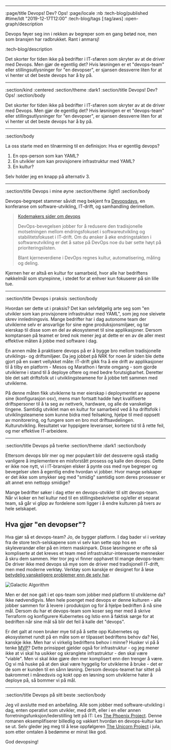 --------------------------------------------------------------------------------
:page/title Devops! Dev? Ops!
:page/locale :nb
:tech-blog/published #time/ldt "2019-12-17T12:00"
:tech-blog/tags [:tag/aws]
:open-graph/description

Devops føyer seg inn i rekken av begreper som en gang betød noe, men som
bransjen har radbrukket. Rant i anmarsj!

:tech-blog/description

Det skorter for tiden ikke på bedrifter i IT-sfæren som skryter av at de driver
med Devops. Men gjør de egentlig det? Hvis løsningen er et "devops-team" eller
stillingsutlysninger for "en devopser", er sjansen dessverre liten for at vi
henter ut det beste devops har å by på.

--------------------------------------------------------------------------------
:section/kind :centered
:section/theme :dark1
:section/title Devops! Dev? Ops!
:section/body

Det skorter for tiden ikke på bedrifter i IT-sfæren som skryter av at de driver
med Devops. Men gjør de egentlig det? Hvis løsningen er et "devops-team" eller
stillingsutlysninger for "en devopser", er sjansen dessverre liten for at vi
henter ut det beste devops har å by på.

--------------------------------------------------------------------------------
:section/body

La oss starte med en tilnærming til en definisjon: Hva er egentlig devops?

1. En ops-person som kan YAML?
2. En utvikler som kan provisjonere infrastruktur med YAML?
3. En kultur?

Selv holder jeg en knapp på alternativ 3.

--------------------------------------------------------------------------------
:section/title Devops i mine øyne
:section/theme :light1
:section/body

Devops-begrepet stammer såvidt meg bekjent fra
[Devopsdays](https://devopsdays.org/about), en konferanse om software-utvikling,
IT-drift, og samhandling derimellom.

<blockquote class="bq text-content">
  <div class="bq-source"><a href="https://www.kodemaker.no/devops/">Kodemakers sider om devops</a></div>
  <div class="bq-quote">
    <p>
DevOps-bevegelsen jobber for å redusere den tradisjonelle motsetningen mellom
endringsfokuset i softwareutvikling og stabilitetsfokuset i IT-drift. Om du
ønsker å øke endringstakten i softwareutvikling er det å satse på DevOps noe
du bør sette høyt på prioriteringslisten.
    </p>
    <p>
Blant kjerneverdiene i DevOps regnes kultur, automatisering, måling og
deling.
    </p>
  </div>
</blockquote>

Kjernen her er altså en kultur for samarbeid, hvor alle har bedriftens nøkkelmål
som styrepinne, i stedet for at enhver kun fokuserer på sin lille tue.

--------------------------------------------------------------------------------
:section/title Devops i praksis
:section/body

Hvordan ser dette ut i praksis? Det kan selvfølgelig arte seg som "en utvikler
som kan provisjonere infrastruktur med YAML", som jeg noe sleivete skrev
innledningsvis. Mange bedrifter har i dag autonome team der utviklerne selv er
ansvarlige for sine egne produksjonsmiljøer, og tar eierskap til disse som en
del av økosystemet til sine applikasjoner. Dersom komptansen på teamet er bred
nok mener jeg at dette er en av de aller mest effektive måten å jobbe med
software i dag.

En annen måte å praktisere devops på er å bygge bro mellom tradisjonelle
utviklings- og driftsmiljøer. Da jeg jobbet på NRK for noen år siden ble dette
gjort på en svært vellykket måte: IT-drift gikk fra å eie drift av applikasjoner
til å tilby en platform - Mesos og Marathon i første omgang - som gjorde
utviklerne i stand til å deploye oftere og med bedre forutsigbarhet. Deretter
ble det satt driftsfolk ut i utviklingsteamene for å jobbe tett sammen med
utviklerne.

På denne måten fikk utviklerne ta mer eierskap i deploymentet av appene sine
(konfigurasjon osv), mens man fortsatt hadde høyt kvalifiserte driftspersoner
til å ta seg av nettverk, hardware, og alle de vanskelige tingene. Samtidig
utviklet man en kultur for samarbeid ved å ha driftsfolk i utviklingsteamene som
kunne bidra med feilsøking, hjelpe til med oppsett av monitorering, og fungere
som en bro mot driftsavdelingen. Kulturutvikling. Resultatet var hyppigere
leveranser, kortere tid til å rette feil, og mer effektive IT-arbeidere.

--------------------------------------------------------------------------------
:section/title Devops på tverke
:section/theme :dark1
:section/body

Ettersom devops blir mer og mer populært blir det dessverre også stadig
vanligere å implementere en misforstått prosess og kalle den devops. Dette er
ikke noe nytt, vi i IT-bransjen elsker å pynte oss med nye begreper og
bevegelser uten å egentlig endre hvordan vi jobber. Hvor mange selskaper er det
ikke som smykker seg med "smidig" samtidig som deres prosesser er alt annet enn
nettopp smidige?

Mange bedrifter søker i dag etter en devops-utvikler til sitt devops-team. Når
vi koker en hel kultur ned til en stillingsbeskrivelse og/eller et separat team,
så går vi glipp av fordelene som ligger i å endre kulturen på tvers av hele
selskapet.

## Hva gjør "en devopser"?

Hva gjør så et devops-team? Jo, de bygger platform. I dag bader vi i verktøy fra
de store tech-selskapene som vi selv kan sette opp hos en skyleverandør eller på
en intern maskinpark. Disse løsningene er ofte så kompliserte at det kreves et
team med infrastruktur-interesserte mennesker å skru dem sammen. Her tror jeg vi
finner opphavet til mange devops-team: De driver ikke med devops så mye som de
driver med tradisjonell IT-drift, men med moderne verktøy. Verktøy som kanskje
er designet for å løse [betydelig vanskeligere problemer enn de selv
har](https://mobile.twitter.com/Carnage4Life/status/1205664370920833025).

![Galactic Algorithm](/images/galactic-algorithm.jpg)

Men er det noe galt i et ops-team som jobber med platform til utviklerne da?
Ikke nødvendigvis. Men hele poenget med devops er denne kulturen - alle jobber
sammen for å levere i produksjon og for å hjelpe bedriften å nå sine mål. Dersom
du har et devops-team som koser seg mer med å skrive Terraform og konfigurere
Kubernetes og Istio enn å faktisk sørge for at bedriften når sine mål så blir
det feil å kalle det "devops".

Er det galt at noen bruker mye tid på å sette opp Kubernetes og økosystemet
rundt på en måte som er tilpasset bedriftens behov da? Nei, kanskje ikke. Men
har vi virkelig bedriftens behov i minne? Husker vi på å tenke
[MVP](https://en.wikipedia.org/wiki/Minimum_viable_product)? Dette prinsippet
gjelder også for infrastruktur - og jeg mener ikke at vi skal ha usikker og
skranglete infrastruktur - den skal være "viable". Men vi skal ikke gjøre den
mer komplisert enn den trenger å være. Og vi må huske på at den skal være
hyggelig for utviklerne å bruke - det er de som er kunden til en sånn løsning.
Dersom devops-teamet har sittet på bakrommet i månedsvis og kokt opp en løsning
som utviklerne hater å deploye på, så bommer vi på mål.

--------------------------------------------------------------------------------
:section/title Devops på sitt beste
:section/body

Jeg vil avslutte med en anbefaling. Alle som jobber med software-utvikling i
dag, enten operativt som utvikler, med drift, eller i en eller annen
forretningsfunksjon/lederstilling tett på IT: Les [The Phoenix
Project](https://www.amazon.com/Phoenix-Project-DevOps-Helping-Business/dp/0988262592).
Denne romanen eksemplifiserer billedlig og vakkert hvordan en devops-kultur kan
se ut. Selv gleder jeg meg til å lese oppfølgeren [The Unicorn
Project](https://www.amazon.com/Unicorn-Project-Developers-Disruption-Thriving-ebook/dp/B07QT9QR41)
i jula, som etter omtalen å bedømme er minst like god.

God devopsing!
